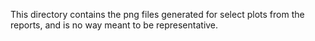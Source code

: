 This directory contains the png files generated for select plots from the reports, and is no way meant to be representative.
